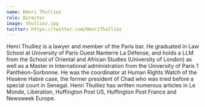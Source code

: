 ```yaml
---
name: Henri Thulliez
role: Director
image: thulliez.jpg
twitter: https://twitter.com/HenriThulliez
---
```

Henri Thulliez is a lawyer and member of the Paris bar. He graduated in Law School at University of Paris Ouest Nanterre La Défense, and holds a LLM from the School of Oriental and African Studies (University of London) as well as a Master in International administration from the University of Paris 1 Panthéon-Sorbonne. He was the coordinator at Human Rights Watch of the Hissène Habré case, the former president of Chad who was tried before a special court in Senegal. Henri Thulliez has written numerous articles in Le Monde, Libération, Huffington Post US, Huffington Post France and Newsweek Europe.